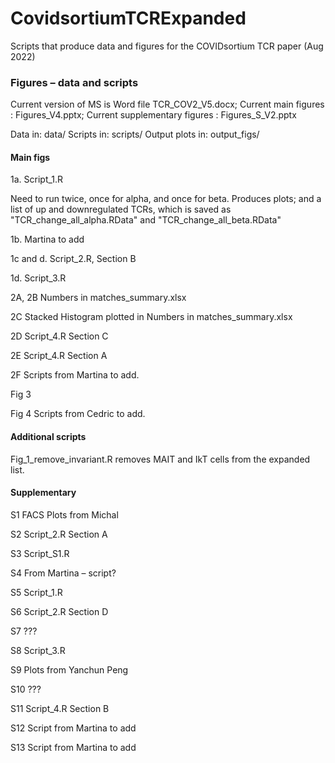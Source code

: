 # CovidsortiumTCRExpanded
Scripts that produce data and figures for the COVIDsortium TCR paper (Aug 2022)

### Figures – data and scripts

Current version of MS is Word file TCR_COV2_V5.docx; Current main figures : Figures_V4.pptx; Current supplementary figures : Figures_S_V2.pptx 

Data in: data/
Scripts in: scripts/
Output plots in: output_figs/

#### Main figs
1a. Script_1.R

Need to run twice, once for alpha, and once for beta. Produces plots; and a list of up and downregulated TCRs, which is saved as "TCR_change_all_alpha.RData" and
"TCR_change_all_beta.RData"

1b. Martina to add

1c and d. Script_2.R, Section B

1d. Script_3.R

2A, 2B Numbers in matches_summary.xlsx

2C Stacked Histogram plotted in Numbers in matches_summary.xlsx

2D Script_4.R Section C

2E Script_4.R Section A

2F Scripts from Martina to add.

Fig 3

Fig 4 Scripts from Cedric to add.

#### Additional scripts

Fig_1_remove_invariant.R removes MAIT and IkT cells from the expanded list.

#### Supplementary

S1 FACS Plots from Michal

S2 Script_2.R Section A

S3 Script_S1.R

S4 From Martina – script?

S5 Script_1.R

S6 Script_2.R Section D

S7 ???

S8 Script_3.R

S9 Plots from Yanchun Peng

S10 ???

S11 Script_4.R Section B

S12 Script from Martina to add

S13 Script from Martina to add
